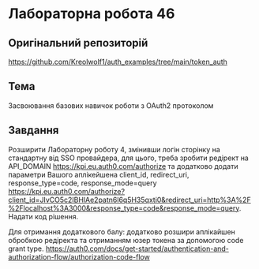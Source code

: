 # Лабораторна робота 46

## Оригінальний репозиторій

https://github.com/Kreolwolf1/auth_examples/tree/main/token_auth

## Тема

Засвоювання базових навичок роботи з OAuth2 протоколом

## Завдання

Розширити Лабораторну роботу 4, змінивши логін сторінку на стандартну від SSO провайдера, для цього, треба зробити редірект на API_DOMAIN https://kpi.eu.auth0.com/authorize та додатково додати параметри Вашого аплікейшена client_id, redirect_uri, response_type=code, response_mode=query https://kpi.eu.auth0.com/authorize?client_id=JIvCO5c2IBHlAe2patn6l6q5H35qxti0&redirect_uri=http%3A%2F%2Flocalhost%3A3000&response_type=code&response_mode=query. Надати код рішення.

Для отримання додаткового балу: додатково розшири аплікайшен обробкою редіректа та отриманням юзер токена за допомогою code grant type. https://auth0.com/docs/get-started/authentication-and-authorization-flow/authorization-code-flow